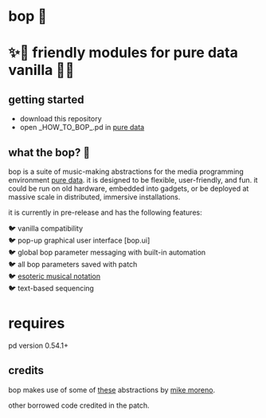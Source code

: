 # bop 🐤

# ✨🦚 friendly modules for pure data vanilla 🦚✨

## getting started
- download this repository
- open \_HOW_TO_BOP_.pd in [pure data](puredata.info/)

## what the bop? 🦜 
bop is a suite of music-making abstractions for the media programming environment [pure data](puredata.info/).  it is designed to be flexible, user-friendly, and fun.  it could be run on old hardware, embedded into gadgets, or be deployed at massive scale in distributed, immersive installations.

it is currently in pre-release and has the following features:

🐦 vanilla compatibility  
🐦 pop-up graphical user interface [bop.ui]  
🐦 global bop parameter messaging with built-in automation  
🐦 all bop parameters saved with patch  
🐦 [esoteric musical notation](https://zeal.co/notebook/intermals/)  
🐦 text-based sequencing  

# requires
pd version 0.54.1+

## credits
bop makes use of some of [these](https://github.com/MikeMorenoDSP/pd-mkmr) abstractions by [mike moreno](https://mikemorenodsp.github.io/).

other borrowed code credited in the patch.